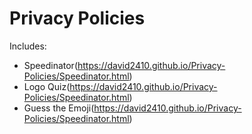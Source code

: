 # Privacy Policies

Includes:
* Speedinator(https://david2410.github.io/Privacy-Policies/Speedinator.html)
* Logo Quiz(https://david2410.github.io/Privacy-Policies/Speedinator.html)
* Guess the Emoji(https://david2410.github.io/Privacy-Policies/Speedinator.html)
